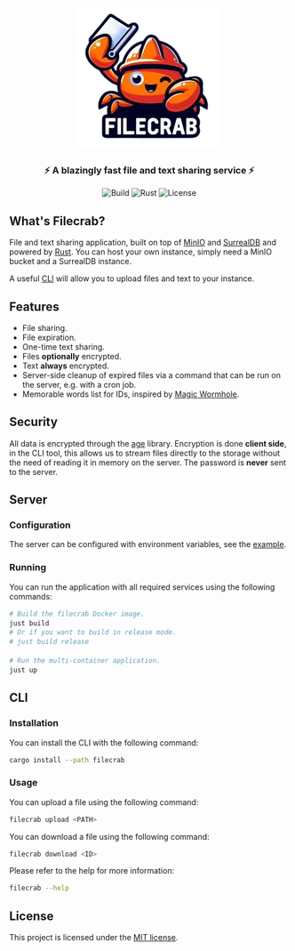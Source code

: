 <div align="center">
  <img src="logo.png" alt="logo" />
  <h3>⚡ A blazingly fast file and text sharing service ⚡</h3>

  ![Build](https://img.shields.io/github/actions/workflow/status/NicolasGB/filecrab/ci.yml?branch=main)
  ![Rust](https://img.shields.io/badge/rust-1.70+-blueviolet.svg?logo=rust)
  ![License](https://img.shields.io/badge/license-MIT-blue.svg)
</div>

## What's Filecrab?

File and text sharing application, built on top of [MinIO](https://min.io/) and
[SurrealDB](https://surrealdb.com/) and powered by [Rust](https://www.rust-lang.org/). You can host
your own instance, simply need a MinIO bucket and a SurrealDB  instance.

A useful [CLI](filecrab) will allow you to upload files and text to your instance.

## Features

- File sharing.
- File expiration.
- One-time text sharing.
- Files **optionally** encrypted.
- Text **always** encrypted.
- Server-side cleanup of expired files via a command that can be run on the server, e.g. with a cron
  job.
- Memorable words list for IDs, inspired by
  [Magic Wormhole](https://github.com/magic-wormhole/magic-wormhole.rs).

## Security

All data is encrypted through the [age](https://github.com/str4d/rage/tree/main/age) library.
Encryption is done **client side**, in the CLI tool, this allows us to stream files directly to the
storage without the need of reading it in memory on the server. The password is **never** sent to
the server.

## Server

### Configuration

The server can be configured with environment variables, see the [example](.env.example).

### Running

You can run the application with all required services using the following commands:

```sh
# Build the filecrab Docker image.
just build
# Or if you want to build in release mode.
# just build release

# Run the multi-container application.
just up
```

## CLI

### Installation

You can install the CLI with the following command:

```sh
cargo install --path filecrab
```

### Usage

You can upload a file using the following command:

```sh
filecrab upload <PATH>
```

You can download a file using the following command:

```sh
filecrab download <ID>
```

Please refer to the help for more information:

```sh
filecrab --help
```

## License

This project is licensed under the [MIT license](LICENSE).
